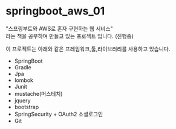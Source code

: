 # springboot_aws_01

"스프링부트와 AWS로 혼자 구현하는 웹 서비스"   
라는 책을 공부하며 만들고 있는 프로젝트 입니다. (진행중)   

이 프로젝트는 아래와 같은 프레임워크,툴,라이브러리를 사용하고 있습니다.
* SpringBoot 
* Gradle
* Jpa
* lombok
* Junit
* mustache(머스테치)
* jquery
* bootstrap
* SpringSecurity + OAuth2 소셜로그인
* Git

